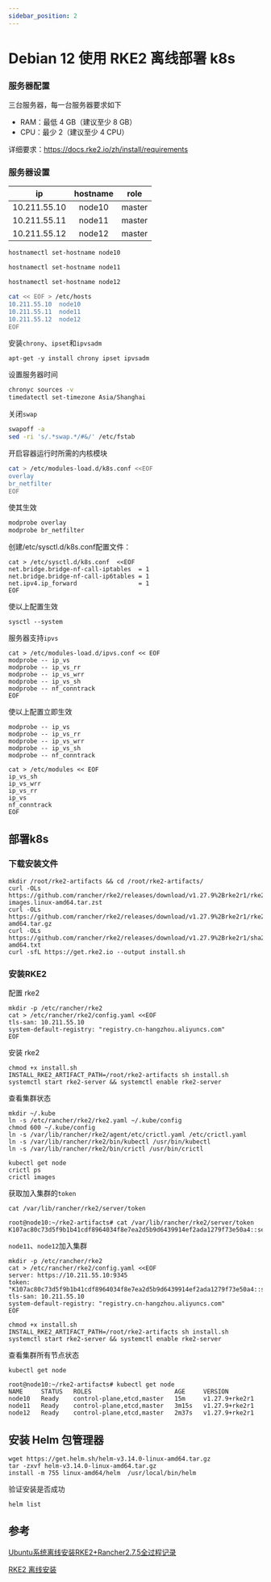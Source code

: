```yaml
---
sidebar_position: 2
---
```


# Debian 12 使用 RKE2 离线部署 k8s

### 服务器配置

三台服务器，每一台服务器要求如下

- RAM：最低 4 GB（建议至少 8 GB）
- CPU：最少 2（建议至少 4 CPU）

详细要求：https://docs.rke2.io/zh/install/requirements

### 服务器设置

|      ip      | hostname |  role  |
|:------------:|:--------:|:------:|
| 10.211.55.10 |  node10  | master |
| 10.211.55.11 |  node11  | master |
| 10.211.55.12 |  node12  | master |

```sh
hostnamectl set-hostname node10
```
```sh
hostnamectl set-hostname node11
```
```sh
hostnamectl set-hostname node12
```
```sh
cat << EOF > /etc/hosts
10.211.55.10  node10
10.211.55.11  node11
10.211.55.12  node12
EOF
```

安装`chrony`、`ipset`和`ipvsadm`
```shell
apt-get -y install chrony ipset ipvsadm
```

设置服务器时间
```sh
chronyc sources -v
timedatectl set-timezone Asia/Shanghai
```
关闭`swap`
```sh
swapoff -a
sed -ri 's/.*swap.*/#&/' /etc/fstab
```
开启容器运行时所需的内核模块
```sh
cat > /etc/modules-load.d/k8s.conf <<EOF
overlay
br_netfilter
EOF
```
使其生效
```sh
modprobe overlay
modprobe br_netfilter
```
创建/etc/sysctl.d/k8s.conf配置文件：
```shell
cat > /etc/sysctl.d/k8s.conf  <<EOF
net.bridge.bridge-nf-call-iptables  = 1
net.bridge.bridge-nf-call-ip6tables = 1
net.ipv4.ip_forward                 = 1
EOF
```
使以上配置生效
```shell
sysctl --system
```
服务器支持`ipvs`
```shell
cat > /etc/modules-load.d/ipvs.conf << EOF
modprobe -- ip_vs
modprobe -- ip_vs_rr
modprobe -- ip_vs_wrr
modprobe -- ip_vs_sh
modprobe -- nf_conntrack
EOF
```
使以上配置立即生效
```shell
modprobe -- ip_vs
modprobe -- ip_vs_rr
modprobe -- ip_vs_wrr
modprobe -- ip_vs_sh
modprobe -- nf_conntrack
```
```shell
cat > /etc/modules << EOF
ip_vs_sh
ip_vs_wrr
ip_vs_rr
ip_vs
nf_conntrack
EOF
```

## 部署k8s

### 下载安装文件
```shell
mkdir /root/rke2-artifacts && cd /root/rke2-artifacts/
curl -OLs https://github.com/rancher/rke2/releases/download/v1.27.9%2Brke2r1/rke2-images.linux-amd64.tar.zst
curl -OLs https://github.com/rancher/rke2/releases/download/v1.27.9%2Brke2r1/rke2.linux-amd64.tar.gz
curl -OLs https://github.com/rancher/rke2/releases/download/v1.27.9%2Brke2r1/sha256sum-amd64.txt
curl -sfL https://get.rke2.io --output install.sh
```

### 安装RKE2

配置 rke2
```shell title="node10" {3}
mkdir -p /etc/rancher/rke2
cat > /etc/rancher/rke2/config.yaml <<EOF
tls-san: 10.211.55.10
system-default-registry: "registry.cn-hangzhou.aliyuncs.com"
EOF
```

安装 rke2
```shell title="node10"
chmod +x install.sh
INSTALL_RKE2_ARTIFACT_PATH=/root/rke2-artifacts sh install.sh
systemctl start rke2-server && systemctl enable rke2-server
```
查看集群状态
```shell title="node10"
mkdir ~/.kube
ln -s /etc/rancher/rke2/rke2.yaml ~/.kube/config
chmod 600 ~/.kube/config
ln -s /var/lib/rancher/rke2/agent/etc/crictl.yaml /etc/crictl.yaml
ln -s /var/lib/rancher/rke2/bin/kubectl /usr/bin/kubectl
ln -s /var/lib/rancher/rke2/bin/crictl /usr/bin/crictl

kubectl get node
crictl ps
crictl images
```
获取加入集群的`token`
```shell
cat /var/lib/rancher/rke2/server/token
```
```text
root@node10:~/rke2-artifacts# cat /var/lib/rancher/rke2/server/token
K107ac80c73d5f9b1b41cdf8964034f8e7ea2d5b9d6439914ef2ada1279f73e50a4::server:2630492423c420d92260253874e9b60b
```
`node11`、`node12`加入集群
```shell title="node11、node12" {3-5}
mkdir -p /etc/rancher/rke2
cat > /etc/rancher/rke2/config.yaml <<EOF
server: https://10.211.55.10:9345
token: "K107ac80c73d5f9b1b41cdf8964034f8e7ea2d5b9d6439914ef2ada1279f73e50a4::server:2630492423c420d92260253874e9b60b"
tls-san: 10.211.55.10
system-default-registry: "registry.cn-hangzhou.aliyuncs.com"
EOF
```
```shell title="node11、node12"
chmod +x install.sh
INSTALL_RKE2_ARTIFACT_PATH=/root/rke2-artifacts sh install.sh
systemctl start rke2-server && systemctl enable rke2-server
```

查看集群所有节点状态
```shell title="node10"
kubectl get node
```
```text
root@node10:~/rke2-artifacts# kubectl get node
NAME     STATUS   ROLES                       AGE     VERSION
node10   Ready    control-plane,etcd,master   15m     v1.27.9+rke2r1
node11   Ready    control-plane,etcd,master   3m15s   v1.27.9+rke2r1
node12   Ready    control-plane,etcd,master   2m37s   v1.27.9+rke2r1
```

## 安装 Helm 包管理器
```shell
wget https://get.helm.sh/helm-v3.14.0-linux-amd64.tar.gz
tar -zxvf helm-v3.14.0-linux-amd64.tar.gz
install -m 755 linux-amd64/helm  /usr/local/bin/helm
```
验证安装是否成功
```shell
helm list
```

## 参考

[Ubuntu系统离线安装RKE2+Rancher2.7.5全过程记录](https://blog.csdn.net/u010438035/article/details/131684587)

[RKE2 离线安装](https://docs.rke2.io/zh/install/airgap)